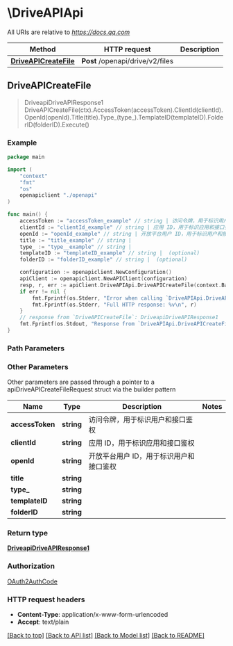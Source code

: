 # \DriveAPIApi

All URIs are relative to *https://docs.qq.com*

Method | HTTP request | Description
------------- | ------------- | -------------
[**DriveAPICreateFile**](DriveAPIApi.md#DriveAPICreateFile) | **Post** /openapi/drive/v2/files | 



## DriveAPICreateFile

> DriveapiDriveAPIResponse1 DriveAPICreateFile(ctx).AccessToken(accessToken).ClientId(clientId).OpenId(openId).Title(title).Type_(type_).TemplateID(templateID).FolderID(folderID).Execute()





### Example

```go
package main

import (
    "context"
    "fmt"
    "os"
    openapiclient "./openapi"
)

func main() {
    accessToken := "accessToken_example" // string | 访问令牌，用于标识用户和接口鉴权
    clientId := "clientId_example" // string | 应用 ID，用于标识应用和接口鉴权
    openId := "openId_example" // string | 开放平台用户 ID，用于标识用户和接口鉴权
    title := "title_example" // string | 
    type_ := "type__example" // string | 
    templateID := "templateID_example" // string |  (optional)
    folderID := "folderID_example" // string |  (optional)

    configuration := openapiclient.NewConfiguration()
    apiClient := openapiclient.NewAPIClient(configuration)
    resp, r, err := apiClient.DriveAPIApi.DriveAPICreateFile(context.Background()).AccessToken(accessToken).ClientId(clientId).OpenId(openId).Title(title).Type_(type_).TemplateID(templateID).FolderID(folderID).Execute()
    if err != nil {
        fmt.Fprintf(os.Stderr, "Error when calling `DriveAPIApi.DriveAPICreateFile``: %v\n", err)
        fmt.Fprintf(os.Stderr, "Full HTTP response: %v\n", r)
    }
    // response from `DriveAPICreateFile`: DriveapiDriveAPIResponse1
    fmt.Fprintf(os.Stdout, "Response from `DriveAPIApi.DriveAPICreateFile`: %v\n", resp)
}
```

### Path Parameters



### Other Parameters

Other parameters are passed through a pointer to a apiDriveAPICreateFileRequest struct via the builder pattern


Name | Type | Description  | Notes
------------- | ------------- | ------------- | -------------
 **accessToken** | **string** | 访问令牌，用于标识用户和接口鉴权 | 
 **clientId** | **string** | 应用 ID，用于标识应用和接口鉴权 | 
 **openId** | **string** | 开放平台用户 ID，用于标识用户和接口鉴权 | 
 **title** | **string** |  | 
 **type_** | **string** |  | 
 **templateID** | **string** |  | 
 **folderID** | **string** |  | 

### Return type

[**DriveapiDriveAPIResponse1**](DriveapiDriveAPIResponse1.md)

### Authorization

[OAuth2AuthCode](../README.md#OAuth2AuthCode)

### HTTP request headers

- **Content-Type**: application/x-www-form-urlencoded
- **Accept**: text/plain

[[Back to top]](#) [[Back to API list]](../README.md#documentation-for-api-endpoints)
[[Back to Model list]](../README.md#documentation-for-models)
[[Back to README]](../README.md)

